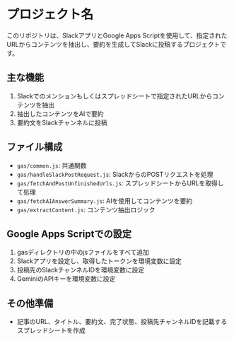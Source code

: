 # プロジェクト名

このリポジトリは、SlackアプリとGoogle Apps Scriptを使用して、指定されたURLからコンテンツを抽出し、要約を生成してSlackに投稿するプロジェクトです。

## 主な機能

1. Slackでのメンションもしくはスプレッドシートで指定されたURLからコンテンツを抽出
2. 抽出したコンテンツをAIで要約
3. 要約文をSlackチャンネルに投稿

## ファイル構成

- `gas/common.js`: 共通関数
- `gas/handleSlackPostRequest.js`: SlackからのPOSTリクエストを処理
- `gas/fetchAndPostUnfinishedUrls.js`: スプレッドシートからURLを取得して処理
- `gas/fetchAIAnswerSummary.js`: AIを使用してコンテンツを要約
- `gas/extractContent.js`: コンテンツ抽出ロジック

## Google Apps Scriptでの設定

1. gasディレクトリの中のjsファイルをすべて追加
2. Slackアプリを設定し、取得したトークンを環境変数に設定
3. 投稿先のSlackチャンネルIDを環境変数に設定
4. GeminiのAPIキーを環境変数に設定

## その他準備

- 記事のURL、タイトル、要約文、完了状態、投稿先チャンネルIDを記載するスプレッドシートを作成
